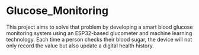 # Glucose_Monitoring
This project aims to solve that problem by developing a smart blood glucose monitoring system using an ESP32-based glucometer and machine learning technology. Each time a person checks their blood sugar, the device will not only record the value but also update a digital health history.
